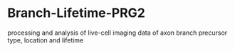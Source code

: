 # Branch-Lifetime-PRG2
processing and analysis of live-cell imaging data of axon branch precursor type, location and lifetime
